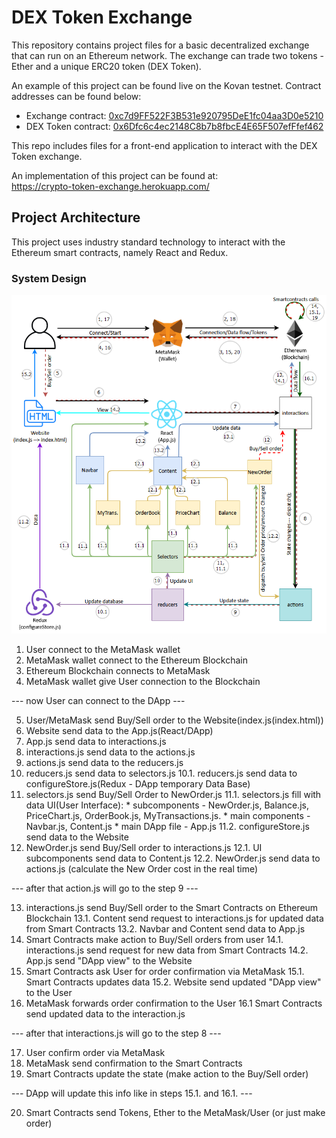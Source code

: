 # DEX Token Exchange  
This repository contains project files for a basic decentralized exchange that can run on an Ethereum network. The exchange can trade two tokens - Ether and a unique ERC20 token (DEX Token). 

An example of this project can be found live on the Kovan testnet. Contract addresses can be found below:
* Exchange contract: [0xc7d9FF522F3B531e920795DeE1fc04aa3D0e5210](https://kovan.etherscan.io/address/0xc7d9FF522F3B531e920795DeE1fc04aa3D0e5210)  
* DEX Token contract: [0x6Dfc6c4ec2148C8b7b8fbcE4E65F507efFfef462](https://kovan.etherscan.io/address/0x6Dfc6c4ec2148C8b7b8fbcE4E65F507efFfef462)

This repo includes files for a front-end application to interact with the DEX Token exchange.

An implementation of this project can be found at:  
https://crypto-token-exchange.herokuapp.com/  

## Project Architecture  
This project uses industry standard technology to interact with the Ethereum smart contracts, namely React and Redux.  

### System Design  
![system-design](./design.png)  


1. User connect to the MetaMask wallet
2. MetaMask wallet connect to the Ethereum Blockchain
3. Ethereum Blockchain connects to MetaMask
4. MetaMask wallet give User connection to the Blockchain  

--- now User can connect to the DApp ---

5. User/MetaMask send Buy/Sell order to the Website(index.js(index.html))
6. Website send data to the App.js(React/DApp)
7. App.js send data to interactions.js
8. interactions.js send data to the actions.js
9. actions.js send data to the reducers.js
10. reducers.js send data to selectors.js
		10.1. reducers.js send data to configureStore.js(Redux - DApp temporary Data Base)
11. selectors.js send Buy/Sell Order to NewOrder.js
		11.1. selectors.js fill with data UI(User Interface):
    	  * subcomponents - NewOrder.js, Balance.js, PriceChart.js, OrderBook.js, MyTransactions.js.
    	  * main components - Navbar.js, Content.js
    	  * main DApp file - App.js
  	11.2. configureStore.js send data to the Website
12. NewOrder.js send Buy/Sell order to interactions.js
		12.1. UI subcomponents send data to Content.js
		12.2. NewOrder.js send data to actions.js (calculate the New Order cost in the real time)  

--- after that action.js will go to the step 9 ---

13. interactions.js send Buy/Sell order to the Smart Contracts on Ethereum Blockchain
		13.1. Content send request to interactions.js for updated data from Smart Contracts
		13.2. Navbar and Content send data to App.js
14. Smart Contracts make action to Buy/Sell orders from user
		14.1. interactions.js send request for new data from Smart Contracts
		14.2. App.js send "DApp view" to the Website
15. Smart Contracts ask User for order confirmation via MetaMask
		15.1. Smart Contracts updates data
		15.2. Website send updated "DApp view" to the User
16. MetaMask forwards order confirmation to the User
		16.1 Smart Contracts send updated data to the interaction.js  

--- after that interactions.js will go to the step 8 ---

17. User confirm order via MetaMask
18. MetaMask send confirmation to the Smart Contracts
19. Smart Contracts update the state (make action to the Buy/Sell order)  

--- DApp will update this info like in steps 15.1. and 16.1. ---

20. Smart Contracts send Tokens, Ether to the MetaMask/User (or just make order)
